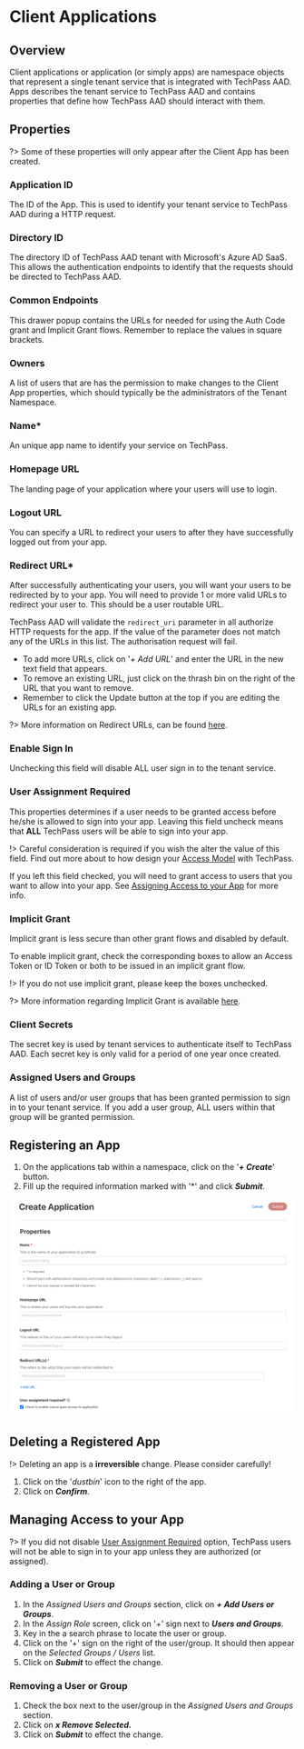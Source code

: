 # Client Applications

## Overview
Client applications or application (or simply apps) are namespace objects that represent a single tenant service that is integrated with TechPass AAD. Apps describes the tenant service to TechPass AAD and contains properties that define how TechPass AAD should interact with them. 

## Properties
?> Some of these properties will only appear after the Client App has been created.

### Application ID
The ID of the App. This is used to identify your tenant service to TechPass AAD during a HTTP request.

### Directory ID
The directory ID of TechPass AAD tenant with Microsoft's Azure AD SaaS. This allows the authentication endpoints to identify that the requests should be directed to TechPass AAD.

### Common Endpoints
This drawer popup contains the URLs for needed for using the Auth Code grant and Implicit Grant flows. Remember to replace the values in square brackets.

### Owners
A list of users that are has the permission to make changes to the Client App properties, which should typically be the administrators of the Tenant Namespace.

### Name*
An unique app name to identify your service on TechPass.

### Homepage URL
The landing page of your application where your users will use to login.

### Logout URL
You can specify a URL to redirect your users to after they have successfully logged out from your app.

### Redirect URL*
After successfully authenticating your users, you will want your users to be redirected by to your app. You will need to provide 1 or more valid URLs to redirect your user to. This should be a user routable URL.

TechPass AAD will validate the `redirect_uri` parameter in all authorize HTTP requests for the app. If the value of the parameter does not match any of the URLs in this list. The authorisation request will fail.

- To add more URLs, click on '*+ Add URL*' and enter the URL in the new text field that appears. 
- To remove an existing URL, just click on the thrash bin on the right of the URL that you want to remove.
- Remember to click the Update button at the top if you are editing the URLs for an existing app.

?> More information on Redirect URLs, can be found [here](https://docs.microsoft.com/en-us/azure/active-directory/develop/reply-url).

### Enable Sign In
Unchecking this field will disable ALL user sign in to the tenant service.

### User Assignment Required
This properties determines if a user needs to be granted access before he/she is allowed to sign into your app. Leaving this field uncheck means that **ALL** TechPass users will be able to sign into your app.

!> Careful consideration is required if you wish the alter the value of this field. Find out more about to how design your [Access Model](resources#concepts) with TechPass.

If you left this field checked, you will need to grant access to users that you want to allow into your app. See [Assigning Access to your App](#assigning-access-to-your-app) for more info.

### Implicit Grant
Implicit grant is less secure than other grant flows and disabled by default. 

To enable implicit grant, check the corresponding boxes to allow an Access Token or ID Token or both to be issued in an implicit grant flow.

!> If you do not use implicit grant, please keep the boxes unchecked.

?> More information regarding Implicit Grant is available [here](https://docs.microsoft.com/en-us/azure/active-directory/develop/v2-oauth2-implicit-grant-flow).

### Client Secrets
The secret key is used by tenant services to authenticate itself to TechPass AAD. Each secret key is only valid for a period of one year once created. 

### Assigned Users and Groups
A list of users and/or user groups that has been granted permission to sign in to your tenant service. If you add a user group, ALL users within that group will be granted permission. 

## Registering an App
1. On the applications tab within a namespace, click on the '***+ Create***' button.
2. Fill up the required information marked with '*' and click ***Submit***.

![create_app](assets/images/application/app_create.png)

## Deleting a Registered App
!> Deleting an app is a **irreversible** change. Please consider carefully!

1. Click on the '*dustbin*' icon to the right of the app.
2. Click on ***Confirm***.

## Managing Access to your App
?> If you did not disable [User Assignment Required](#user-assignment-required) option, TechPass users will not be able to sign in to your app unless they are authorized (or assigned). 

### Adding a User or Group
1. In the *Assigned Users and Groups* section, click on ***+ Add Users or Groups***.
2. In the *Assign Role* screen, click on '+' sign next to ***Users and Groups***.
3. Key in the a search phrase to locate the user or group.
4. Click on the '+' sign on the right of the user/group. It should then appear on the *Selected Groups / Users* list.
5. Click on ***Submit*** to effect the change. 

### Removing a User or Group 
1. Check the box next to the user/group in the *Assigned Users and Groups* section.
2. Click on ***x Remove Selected.***
3. Click on ***Submit*** to effect the change.
